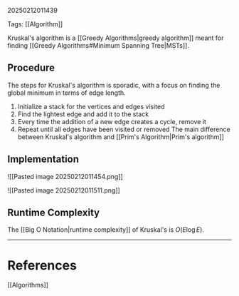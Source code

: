 20250212011439

Tags: [[Algorithm]]

Kruskal's algorithm is a [[Greedy Algorithms|greedy algorithm]] meant for finding [[Greedy Algorithms#Minimum Spanning Tree|MSTs]]. 
## Procedure
The steps for Kruskal's algorithm is sporadic, with a focus on finding the global minimum in terms of edge length. 
1. Initialize a stack for the vertices and edges visited
2. Find the lightest edge and add it to the stack
3. Every time the addition of a new edge creates a cycle, remove it
4. Repeat until all edges have been visited or removed
The main difference between Kruskal's algorithm and [[Prim's Algorithm|Prim's algorithm]] 
## Implementation
![[Pasted image 20250212011454.png]]

![[Pasted image 20250212011511.png]]

## Runtime Complexity
The [[Big O Notation|runtime complexity]] of Kruskal's is $O(E\log E)$. 
___
# References
[[Algorithms]]
